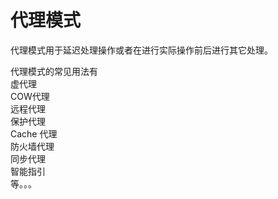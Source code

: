 
# 代理模式


代理模式用于延迟处理操作或者在进行实际操作前后进行其它处理。

代理模式的常见用法有  
虚代理  
COW代理  
远程代理  
保护代理  
Cache 代理  
防火墙代理  
同步代理  
智能指引  
等。。。 